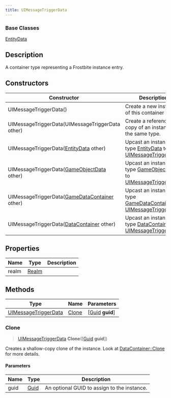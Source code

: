 ```yaml
---
title: UIMessageTriggerData
---
```

### Base Classes

[EntityData](EntityData)

## Description

A container type representing a Frostbite instance entry.

## Constructors

| Constructor                                                                     | Description                                                                                                                     |
| ------------------------------------------------------------------------------- | ------------------------------------------------------------------------------------------------------------------------------- |
| UIMessageTriggerData()                                                          | Create a new instance of this container type.                                                                                   |
| UIMessageTriggerData(UIMessageTriggerData other)                                | Create a reference copy of an instance of the same type.                                                                        |
| UIMessageTriggerData([EntityData](EntityData) other)                            | Upcast an instance of type [EntityData](EntityData) to [UIMessageTriggerData](UIMessageTriggerData).                            |
| UIMessageTriggerData([GameObjectData](GameObjectData) other)                    | Upcast an instance of type [GameObjectData](GameObjectData) to [UIMessageTriggerData](UIMessageTriggerData).                    |
| UIMessageTriggerData([GameDataContainer](GameDataContainer) other)              | Upcast an instance of type [GameDataContainer](GameDataContainer) to [UIMessageTriggerData](UIMessageTriggerData).              |
| UIMessageTriggerData([DataContainer](/vext/ref/shared/class/datacontainer) other) | Upcast an instance of type [DataContainer](/vext/ref/shared/class/datacontainer) to [UIMessageTriggerData](UIMessageTriggerData). |

## Properties

| Name  | Type           | Description |
| ----- | -------------- | ----------- |
| realm | [Realm](Realm) |             |

## Methods

| Type                                         | Name            | Parameters                                     |
| -------------------------------------------- | --------------- | ---------------------------------------------- |
| [UIMessageTriggerData](UIMessageTriggerData) | [Clone](#clone) | \[[Guid](/vext/ref/shared/class/guid) **guid**\] |

### Clone

> [UIMessageTriggerData](UIMessageTriggerData) **Clone**(\[[Guid](/vext/ref/shared/class/guid) **guid**\])

Creates a shallow-copy clone of the instance. Look at [DataContainer::Clone](/vext/ref/shared/class/datacontainer#clone) for more details.

#### Parameters

| Name | Type         | Description                                 |
| ---- | ------------ | ------------------------------------------- |
| guid | [Guid](Guid) | An optional GUID to assign to the instance. |
